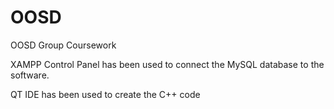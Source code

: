 # OOSD
OOSD Group Coursework

XAMPP Control Panel has been used to connect the MySQL database to the software.

QT IDE has been used to create the C++ code
